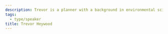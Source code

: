 ```yaml
---
description: Trevor is a planner with a background in environmental sciences, economics, and infrastructure.
tags:
  - type/speaker
title: Trevor Heywood
---
```


